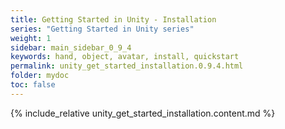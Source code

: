 ```yaml
---
title: Getting Started in Unity - Installation
series: "Getting Started in Unity series"
weight: 1
sidebar: main_sidebar_0_9_4
keywords: hand, object, avatar, install, quickstart
permalink: unity_get_started_installation.0.9.4.html
folder: mydoc
toc: false
---
```


{% include_relative unity_get_started_installation.content.md %}
